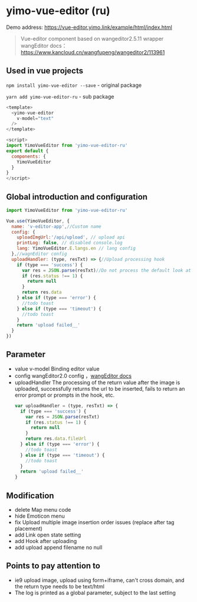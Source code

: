 # yimo-vue-editor (ru)

Demo address: https://vue-editor.yimo.link/example/html/index.html

> Vue-editor component based on wangeditor2.5.11 wrapper
> wangEditor docs：https://www.kancloud.cn/wangfupeng/wangeditor2/113961

## Used in vue projects

`npm install yimo-vue-editor --save` - original package

`yarn add yimo-vue-editor-ru` - sub package

```js
<template>
  <yimo-vue-editor
    v-model="text"
  />
</template>

<script>
import YimoVueEditor from 'yimo-vue-editor-ru'
export default {
  components: {
    YimoVueEditor
  }
}
</script>
```

## Global introduction and configuration

``` js
import YimoVueEditor from 'yimo-vue-editor-ru'

Vue.use(YimoVueEditor, {
  name: 'v-editor-app',//Custom name
  config: {
    uploadImgUrl:'/api/upload', // upload api
    printLog: false, // disabled console.log
    lang: YimoVueEditor.E.langs.en // lang config
  },//wagnEditor config
  uploadHandler: (type, resTxt) => {//Upload processing hook
    if (type === 'success') {
      var res = JSON.parse(resTxt)//Do not process the default look at the return value bit image path
      if (res.status !== 1) {
        return null
      }
      return res.data
    } else if (type === 'error') {
      //todo toast
    } else if (type === 'timeout') {
      //todo toast
    }
    return 'upload failed__'
  }
})
```

## Parameter

- value
  v-model Binding editor value
- config
  wangEditor2.0  config ，[wangEditor docs](https://www.kancloud.cn/wangfupeng/wangeditor2/113975)
- uploadHandler
  The processing of the return value after the image is uploaded, successfully returns the url to be inserted, fails to return an error prompt or prompts in the hook, etc.
  ```js
  var uploadHandler = (type, resTxt) => {
    if (type === 'success') {
      var res = JSON.parse(resTxt)
      if (res.status !== 1) {
        return null
      }
      return res.data.fileUrl
    } else if (type === 'error') {
      //todo toast
    } else if (type === 'timeout') {
      //todo toast
    }
    return 'upload failed__'
  }
  ```

## Modification

- delete Map menu code
- hide Emoticon menu
- fix Upload multiple image insertion order issues (replace after tag placement)
- add Link open state setting
- add Hook after uploading
- add upload append filename no null


## Points to pay attention to

- ie9 upload image, upload using form+iframe, can't cross domain, and the return type needs to be text/html
- The log is printed as a global parameter, subject to the last setting
